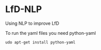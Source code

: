# LfD-NLP
Using NLP to improve LfD

To run the yaml files you need python-yaml
```{r, engine='sh', count_lines}
udo apt-get install python-yaml
```
